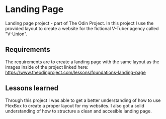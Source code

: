 # Landing Page
Landing page project - part of The Odin Project. In this project I use the provided layout to create a website for the fictional V-Tuber agency called "V-Union".

## Requirements
The requirements are to create a landing page with the same layout as the images inside of the project linked here: https://www.theodinproject.com/lessons/foundations-landing-page

## Lessons learned
Through this project I was able to get a better understanding of how to use FlexBox to create a proper layout for my websites. I also got a solid understanding of how to structure a clean and accesible landing page.
